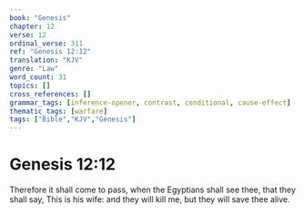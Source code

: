 ```yaml
---
book: "Genesis"
chapter: 12
verse: 12
ordinal_verse: 311
ref: "Genesis 12:12"
translation: "KJV"
genre: "Law"
word_count: 31
topics: []
cross_references: []
grammar_tags: [inference-opener, contrast, conditional, cause-effect]
thematic_tags: [warfare]
tags: ["Bible","KJV","Genesis"]
---
```


# Genesis 12:12

Therefore it shall come to pass, when the Egyptians shall see thee, that they shall say, This is his wife: and they will kill me, but they will save thee alive.
